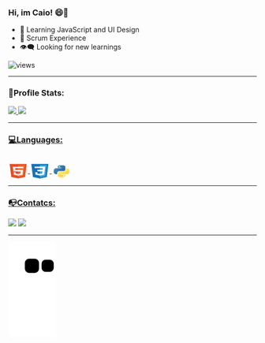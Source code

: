 ### Hi, im Caio! :smile::wave:

* 🧠 Learning JavaScript and UI Design
* 🌟 Scrum Experience
* 👁️‍🗨️ Looking for new learnings
<img src="https://komarev.com/ghpvc/?username=Caboia&style=flat-square&color=red" alt="views"/>

---

### :open_file_folder:Profile Stats:

<a href="https://github.com/Caboia">
<img height="180em" src="https://github-readme-stats.vercel.app/api/top-langs/?username=Caboia&layout=compact&langs_count=7&theme=dracula"/>
<img height="180em" src="https://github-readme-stats.vercel.app/api?username=Caboia&show_icons=true&theme=dracula&include_all_commits=true&count_private=true"/>

---

### :computer:Languages:

<div style="display: inline_block"><br>
  <img align="center" alt="HTML" height="30" width="40" src="https://raw.githubusercontent.com/devicons/devicon/master/icons/html5/html5-original.svg">
  <img align="center" alt="CSS" height="30" width="40" src="https://raw.githubusercontent.com/devicons/devicon/master/icons/css3/css3-original.svg">
  <img align="center" alt="Python" height="30" width="40" src="https://github.com/devicons/devicon/blob/master/icons/python/python-original.svg">
</div>

---

### :mailbox_with_no_mail:Contatcs:
<a href = "mailto:caio.rodriguesyokoyama@gmail.com"><img src="https://img.shields.io/badge/Gmail-D14836?style=for-the-badge&logo=gmail&logoColor=white" target="_blank"></a>
  <a href="www.linkedin.com/in/caioyokoyama" target="_blank"><img src="https://img.shields.io/badge/-LinkedIn-%230077B5?style=for-the-badge&logo=linkedin&logoColor=white" target="_blank"></a>

---

![Snake animation](https://github.com/Caboia/Caboia/blob/output/github-contribution-grid-snake.svg)
